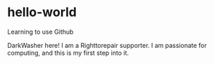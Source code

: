 # hello-world
Learning to use Github

DarkWasher here! I am a Righttorepair supporter. I am passionate for computing, and this is my first step into it.

